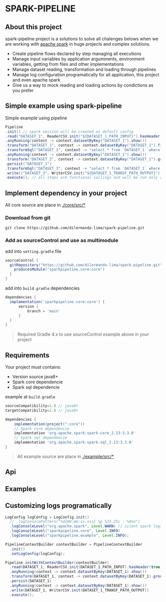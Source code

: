 # SPARK-PIPELINE

## About this project
spark-pipeline project is a solutions to solve all chalenges belows when we are working with [apache spark](https://spark.apache.org/docs/latest/index.html) in huge projects and complex solutions.

  - Create pipeline flows declared by step managing all executions
  - Manage input variables by application argumments, environment variables, getting from files and other implementations
  - Manage dataset reading, transformation and loading through pipelines
  - Manage log configuration programatically for all application, this project and even apache spark
  - Give us a way to mock reading and loading actions by condictions as you prefer

## Simple example using spark-pipeline

Simple example using pipeline
```Java
Pipeline
.init() // spark session will be created as default config
.read("DATASET_1", ReaderCSV.init("${DATASET_1_PATH_INPUT}").hasHeader(true))
.anyRunning(context -> context.datasetByKey("DATASET_1").show())
.transform("DATASET_1", context -> context.datasetByKey("DATASET_1").filter(...))
.transformSql("DATASET_1", context -> "select * from `DATASET_1` where ...")
.anyRunning(context -> context.datasetByKey("DATASET_1").show())
.transform("DATASET_2", context -> context.datasetByKey("DATASET_1").groupBy(...)))
.persist("DATASET_1")
.transformSql("DATASET_3", context -> "select * from `DATASET_1` where ...")
.write(("DATASET_3", WriterCSV.init("${DATASET_1_TRANSF_PATH_OUTPUT}"))
.execute(); // all steps are functional callings and will be run only right here
```

## Implement dependency in your project

All core source are place in [./core/src/*](./core/src/sparkpipeline/core)

### Download from git

```Shell
git clone https://github.com/dilermando-lima/spark-pipeline.git
```


### Add  as sourceControl and use as multimodule

add into `setting.gradle` file
```Groovy
sourceControl {
  gitRepository("https://github.com/dilermando-lima/spark-pipeline.git") {
    producesModule("sparkpipeline.core:core")
  }
}
```

add into `build.gradle` dependencies
```Groovy
dependencies {
  implementation('sparkpipeline.core:core') {
      version {
          branch = 'main'
      }
  }
}

```
> Required Gradle 4.x to use sourceControl example above in your project

## Requirements

Your project must contains:
  - Version source java8+
  - Spark core dependencie
  - Spark sql dependencie
  
exampĺe at `build.gradle`

```Groovy
sourceCompatibility=1.8 // java8+
targetCompatibility=1.8 // java8+

dependencies {
    implementation(project(":core"))
    // Spark core dependencie
    implementation 'org.apache.spark:spark-core_2.13:3.3.0'
    // Spark sql dependencie
    implementation 'org.apache.spark:spark-sql_2.13:3.3.0'
}
```
> All example source are place in [./example/src/*](./example/src/sparkpipeline/example)

## Api



## Examples

## Customizing logs programatically

```Java
LogConfig logConfig = LogConfig.init()
  // .logConsolePattern("%d{HH:mm:ss.sss} %p %25.25c : %m%n")
  .logConsoleLevel("org.apache.spark", Level.WARN) // silent spark logs
  .logConsoleLevel("sparkpipeline.core", Level.INFO)
  .logConsoleLevel("sparkpipeline.example", Level.INFO);

PipelineContextBuilder contextBuilder = PipelineContextBuilder
  .init()
  .setLogConfig(logConfig);

Pipeline.initWithContextBuilder(contextBuilder)
  .read(DATASET_1, ReaderCSV.init(DATASET_1_PATH_INPUT).hasHeader(true))
  .anyRunning(context -> context.datasetByKey(DATASET_1).show())
  .transform(DATASET_1, context -> context.datasetByKey(DATASET_1).groupBy("category").agg(sum("value")))
  .persist(DATASET_1)
  .anyRunning(context -> context.datasetByKey(DATASET_1).show())
  .write(DATASET_1, WriterCSV.init(DATASET_1_TRANSF_PATH_OUTPUT))
  .execute();
```


